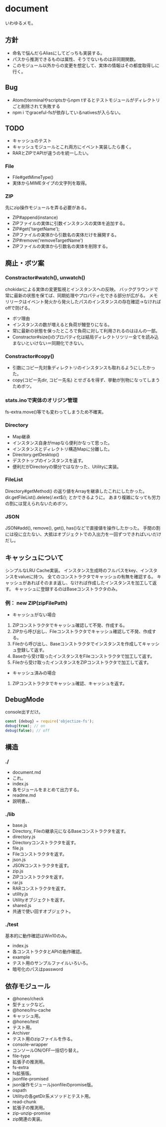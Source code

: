 # document
いわゆるメモ。


## 方針
* 命名で悩んだらAliasにしてどっちも実装する。
* パスから推測できるものは属性、そうでないものは非同期関数。
* このモジュール以外からの変更を想定して、実体の情報はその都度取得しに行く。

## Bug
* Atomのterminalやscriptsからnpm tするとテストモジュールがディレクトリごと削除されて失敗する
* npm i でgraceful-fsが依存しているnativesが入らない。

## TODO
* キャッシュのテスト
 * キャッシュモジュールとこれ両方にイベント実装したら書く。
* RARとZIPでAPIが違うのを統一したい。

### File
* File#getMimeType()
 * 実体からMIMEタイプの文字列を取得。

### ZIP
先にzip操作モジュールを弄る必要がある。
* ZIP#append(instance)
 * ZIPファイルの実体に引数インスタンスの実体を追加する。
* ZIP#get('targetName');
 * ZIPファイルの実体から引数名の実体だけを展開する。
* ZIP#remove('removeTargetName')
 * ZIPファイルの実体から引数名の実体を削除する。


## 廃止・ボツ案

### Constractor#watch(), unwatch()
chokidarによる実体の変更監視とインスタンスへの反映。
バックグラウンドで常に最新の状態を保てば、同期処理やプロパティ化できる部分が広がる。
メモリリークはイベント発火から発火したパスのインスタンスの存在確認→なければoffで防げる。
* ボツ理由
 * インスタンスの数が増えると負荷が鰻登りになる。
 * 常に最新の状態を保ったところで負荷に対して利用されるのはほんの一部。
 * Constractor#size()のプロパティ化は結局ディレクトリツリー全てを読み込まないといけない＝同期化できない。

### Constractor#copy()
* 引数にコピー先対象ディレクトリのインスタンスも取れるようにしたかった。
* copy(コピー先dir, コピー先名) とせざるを得ず、挙動が別物になってしまうためボツ。

### stats.inoで実体のオリジン管理
fs-extra.move()等でも変わってしまうため不確実。

### Directory
* Map継承
 * インスタンス自身がmapなら便利かなって思った。
 * インスタンスとディレクトリ構造Mapに分離した。
* Directory.getDesktop()
 * デスクトップのインスタンスを返す。
 * 便利だがDirectoryの領分ではなかった、Utilityに実装。

### FileList
Directory#getMethod() の返り値をArrayを継承したこれにしたかった。
dir.getFileList().delete(/\.ext$/); とかできるように。
あまり複雑になっても労力の割には覚えられないためボツ。

### JSON
JSON#add(), remove(), get(), has()などで直接値を操作したかった。
手間の割には役に立たない、大抵はオブジェクトでの入出力を一回ずつできればいいだけだし。


## キャッシュについて
シンプルなLRU Cache実装。
インスタンス生成時のフルパスをkey、インスタンスをvalueに持つ。
全てのコンストラクタでキャッシュの有無を確認する。
キャッシュがあればそのまま返し、なければ作成したインスタンスを加工して返す。
キャッシュに登録するのはBaseコンストラクタのみ。

### 例： new ZIP(zipFilePath)
* キャッシュがない場合
 1. ZIPコンストラクタでキャッシュ確認して不発、作成する。
 2. ZIPから呼び出し、Fileコンストラクタでキャッシュ確認して不発、作成する。
 3. Fileから呼び出し、Baseコンストラクタでインスタンスを作成してキャッシュ登録して返す。
 4. Baseから受け取ったインスタンスをFileコンストラクタで加工して返す。
 5. Fileから受け取ったインスタンスをZIPコンストラクタで加工して返す。
* キャッシュ済みの場合
 1. ZIPコンストラクタでキャッシュ確認、キャッシュを返す。


## DebugMode
console出すだけ。
```js
const {debug} = require('objectize-fs');
debug(true); // on
debug(false); // off
```


## 構造

### ./
* document.md
 * これ。
* index.js
 * 各モジュールをまとめて出力する。
* readme.md
 * 説明書。、

### ./lib
* base.js
 * Directory, Fileの継承元になるBaseコンストラクタを返す。
* directory.js
 * Directoryコンストラクタを返す。
* file.js
 * Fileコンストラクタを返す。
* json.js
 * JSONコンストラクタを返す。
* zip.js
 * ZIPコンストラクタを返す。
* rar.js
 * RARコンストラクタを返す。
* utility.js
 * Utilityオブジェクトを返す。
* shared.js
 * 共通で使い回すオブジェクト。

### ./test
基本的に動作確認はWin10のみ。
* index.js
 * 各コンストラクタとAPIの動作確認。
* example
 * テスト用のサンプルファイルいろいろ。
 * 暗号化のパスはpassword


## 依存モジュール
* @honeo/check
 * 型チェックなど。
* @honeo/lru-cache
 * キャッシュ用。
* @honeo/test
 * テスト用。
* Archiver
 * テスト用のzipファイルを作る。
* console-wrapper
 * コンソールON/OFF一括切り替え。
* file-type
 * 拡張子の推測用。
* fs-extra
 * fs拡張版。
* jsonfile-promised
 * json操作モジュールjsonfileのpromise版。
* ospath
 * Utilityの各getDir系メソッドとテスト用。
* read-chunk
 * 拡張子の推測用。
* zip-unzip-promise
 * zip関連の実装。
